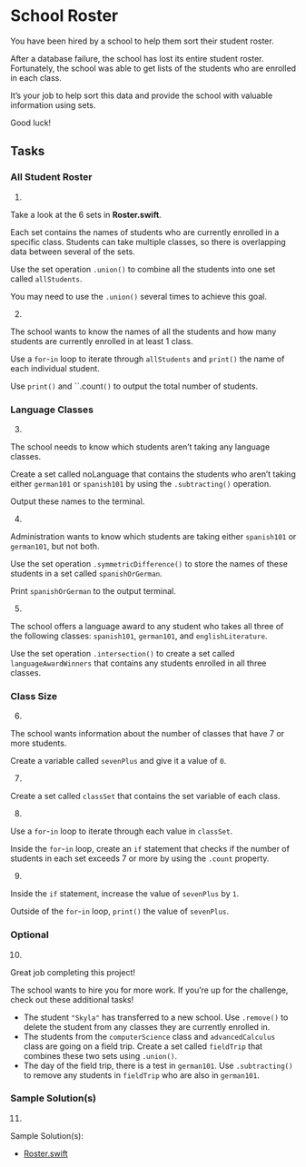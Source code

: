 # School Roster

You have been hired by a school to help them sort their student roster.

After a database failure, the school has lost its entire student roster. Fortunately, the school was able to get lists of the students who are enrolled in each class.

It’s your job to help sort this data and provide the school with valuable information using sets.

Good luck!

## Tasks

### All Student Roster

1. 
Take a look at the 6 sets in **Roster.swift**.

Each set contains the names of students who are currently enrolled in a specific class. Students can take multiple classes, so there is overlapping data between several of the sets.

Use the set operation `.union()` to combine all the students into one set called `allStudents`.

You may need to use the `.union()` several times to achieve this goal.

2. 
The school wants to know the names of all the students and how many students are currently enrolled in at least 1 class.

Use a `for`-`in` loop to iterate through `allStudents` and `print()` the name of each individual student.

Use `print()` and ``.count`()` to output the total number of students.

### Language Classes

3. 
The school needs to know which students aren’t taking any language classes.

Create a set called noLanguage that contains the students who aren’t taking either `german101` or `spanish101` by using the `.subtracting()` operation.

Output these names to the terminal.

4. 
Administration wants to know which students are taking either `spanish101` or `german101`, but not both.

Use the set operation `.symmetricDifference()` to store the names of these students in a set called `spanishOrGerman`.

Print `spanishOrGerman` to the output terminal.

5. 
The school offers a language award to any student who takes all three of the following classes: `spanish101`, `german101`, and `englishLiterature`.

Use the set operation `.intersection()` to create a set called `languageAwardWinners` that contains any students enrolled in all three classes.

### Class Size

6. 
The school wants information about the number of classes that have 7 or more students.

Create a variable called `sevenPlus` and give it a value of `0`.

7. 
Create a set called `classSet` that contains the set variable of each class.

8. 
Use a `for`-`in` loop to iterate through each value in `classSet`.

Inside the `for`-`in` loop, create an `if` statement that checks if the number of students in each set exceeds 7 or more by using the `.count` property.

9. 
Inside the `if` statement, increase the value of `sevenPlus` by `1`.

Outside of the `for`-`in` loop, `print()` the value of `sevenPlus`.

### Optional

10. 
Great job completing this project!

The school wants to hire you for more work. If you’re up for the challenge, check out these additional tasks!

- The student `"Skyla"` has transferred to a new school. Use `.remove()` to delete the student from any classes they are currently enrolled in.
- The students from the `computerScience` class and `advancedCalculus` class are going on a field trip. Create a set called `fieldTrip` that combines these two sets using `.union()`.
- The day of the field trip, there is a test in `german101`. Use `.subtracting()` to remove any students in `fieldTrip` who are also in `german101`.

### Sample Solution(s)

11. 
Sample Solution(s):

- [Roster.swift](https://github.com/Codecademy/learn-swift/blob/master/5-arrays-and-sets/school-roster/Roster.swift)
